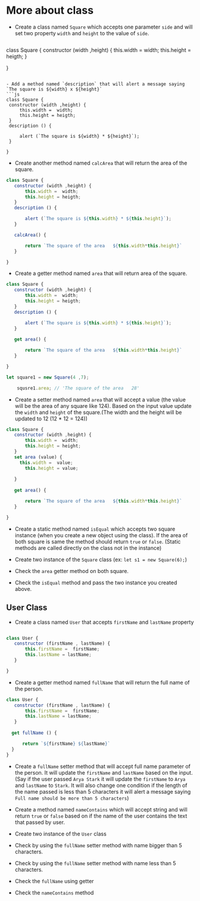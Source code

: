 # More about class

- Create a class named `Square` which accepts one parameter `side` and will set two property `width` and `height` to the value of `side`.

  ```js
class Square {
   constructor (width ,height) {
       this.width =  width;
       this.height = heigth; 
   }

}

  ```

- Add a method named `description` that will alert a message saying `The square is ${width} x ${height}`
```js
class Square {
   constructor (width ,height) {
       this.width =  width;
       this.height = heigth; 
   }
   description () {

       alert (`The square is ${width} * ${height}`);
   }

}

```
- Create another method named `calcArea` that will return the area of the square.
```js
class Square {
   constructor (width ,height) {
       this.width =  width;
       this.height = heigth; 
   }
   description () {

       alert (`The square is ${this.width} * ${this.height}`);
   }

   calcArea() {

       return `The square of the area   ${this.width*this.height}`
   }

}
```
- Create a getter method named `area` that will return area of the square.
```js
class Square {
   constructor (width ,height) {
       this.width =  width;
       this.height = heigth; 
   }
   description () {

       alert (`The square is ${this.width} * ${this.height}`);
   }
   
   get area() {

       return `The square of the area   ${this.width*this.height}`
   }

}

let square1 = new Square(4 ,7);

    squsre1.area; // 'The square of the area   28'
```
- Create a setter method named `area` that will accept a value (the value will be the area of any square like 124). Based on the input value update the `width` and `height` of the square.(The width and the height will be updated to 12 (12 \* 12 = 124))

```js
class Square {
   constructor (width ,height) {
       this.width =  width;
       this.height = height; 
   }
   set area (value) {
     this.width =  value;
       this.height = value;
       
   }
   
   get area() {

       return `The square of the area   ${this.width*this.height}`
   }

}

```

- Create a static method named `isEqual` which accepts two square instance (when you create a new object using the class). If the area of both square is same the method should return `true` or `false`. (Static methods are called directly on the class not in the instance)

- Create two instance of the `Square` class (ex: `let s1 = new Square(6);`)

- Check the `area` getter method on both square.

- Check the `isEqual` method and pass the two instance you created above.

## User Class

- Create a class named `User` that accepts `firstName` and `lastName` property
```js

class User {
   constructor (firstName , lastName) {
       this.firstName =  firstName;
       this.lastName = lastName; 
   }

}
```
 

- Create a getter method named `fullName` that will return the full name of the person.

```js
class User {
   constructor (firstName , lastName) {
       this.firstName =  firstName;
       this.lastName = lastName; 
   }
  
  get fullName () {

      return `${firstName} ${lastName}`
  }
}
```

- Create a `fullName` setter method that will accept full name parameter of the person. It will update the `firstName` and `lastName` based on the input. (Say if the user passed `Arya Stark` it will update the `firstName` to `Arya` and `lastName` to `Stark`. It will also change one condition if the length of the name passed is less than 5 characters it will alert a message saying `Full name should be more than 5 characters`)

- Create a method named `nameContains` which will accept string and will return `true` or `false` based on if the name of the user contains the text that passed by user.

- Create two instance of the `User` class

- Check by using the `fullName` setter method with name bigger than 5 characters.

- Check by using the `fullName` setter method with name less than 5 characters.

- Check the `fullName` using getter

- Check the `nameContains` method
